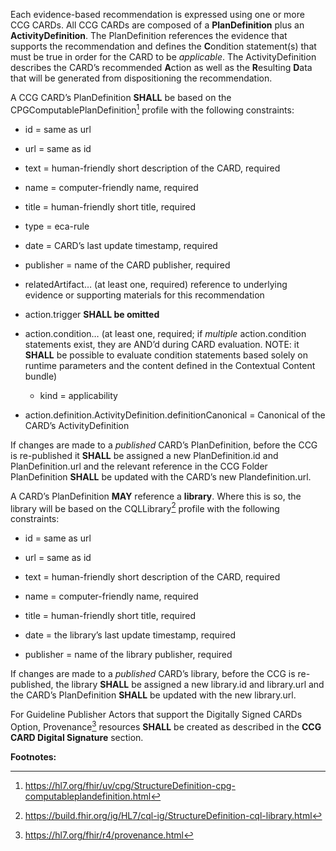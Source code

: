 
Each evidence-based recommendation is expressed using one or more CCG
CARDs. All CCG CARDs are composed of a **PlanDefinition** plus an
**ActivityDefinition**. The PlanDefinition references the evidence that
supports the recommendation and defines the **C**ondition statement(s)
that must be true in order for the CARD to be *applicable*. The
ActivityDefinition describes the CARD’s recommended **A**ction as well
as the **R**esulting **D**ata that will be generated from dispositioning
the recommendation.

A CCG CARD’s PlanDefinition **SHALL** be based on the
CPGComputablePlanDefinition[^1] profile with the following constraints:

- id = same as url

- url = same as id

- text = human-friendly short description of the CARD, required

- name = computer-friendly name, required

- title = human-friendly short title, required

- type = eca-rule

- date = CARD’s last update timestamp, required

- publisher = name of the CARD publisher, required

- relatedArtifact… (at least one, required) reference to underlying
  evidence or supporting materials for this recommendation

- action.trigger **SHALL be omitted**

- action.condition… (at least one, required; if *multiple*
  action.condition statements exist, they are AND’d during CARD
  evaluation. NOTE: it **SHALL** be possible to evaluate condition
  statements based solely on runtime parameters and the content defined
  in the Contextual Content bundle)

  - kind = applicability

- action.definition.ActivityDefinition.definitionCanonical = Canonical of the CARD’s
  ActivityDefinition

If changes are made to a *published* CARD’s PlanDefinition, before the
CCG is re-published it **SHALL** be assigned a new PlanDefinition.id and
PlanDefinition.url and the relevant reference in the CCG Folder
PlanDefinition **SHALL** be updated with the CARD’s new
Plandefinition.url.

A CARD’s PlanDefinition **MAY** reference a **library**. Where this is
so, the library will be based on the CQLLibrary[^2] profile with the
following constraints:

- id = same as url

- url = same as id

- text = human-friendly short description of the CARD, required

- name = computer-friendly name, required

- title = human-friendly short title, required

- date = the library’s last update timestamp, required

- publisher = name of the library publisher, required

If changes are made to a *published* CARD’s library, before the CCG is
re-published, the library **SHALL** be assigned a new library.id and
library.url and the CARD’s PlanDefinition **SHALL** be updated with the
new library.url.

For Guideline Publisher Actors that support the Digitally Signed CARDs Option, Provenance[^3] resources **SHALL** be created as described in the **CCG CARD Digital Signature** section.

**Footnotes:**

[^1]: <https://hl7.org/fhir/uv/cpg/StructureDefinition-cpg-computableplandefinition.html>

[^2]: <https://build.fhir.org/ig/HL7/cql-ig/StructureDefinition-cql-library.html>

[^3]: <https://hl7.org/fhir/r4/provenance.html>
